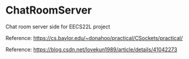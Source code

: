 # ChatRoomServer
Chat room server side for EECS22L project

Reference: https://cs.baylor.edu/~donahoo/practical/CSockets/practical/

Reference: https://blog.csdn.net/lovekun1989/article/details/41042273
